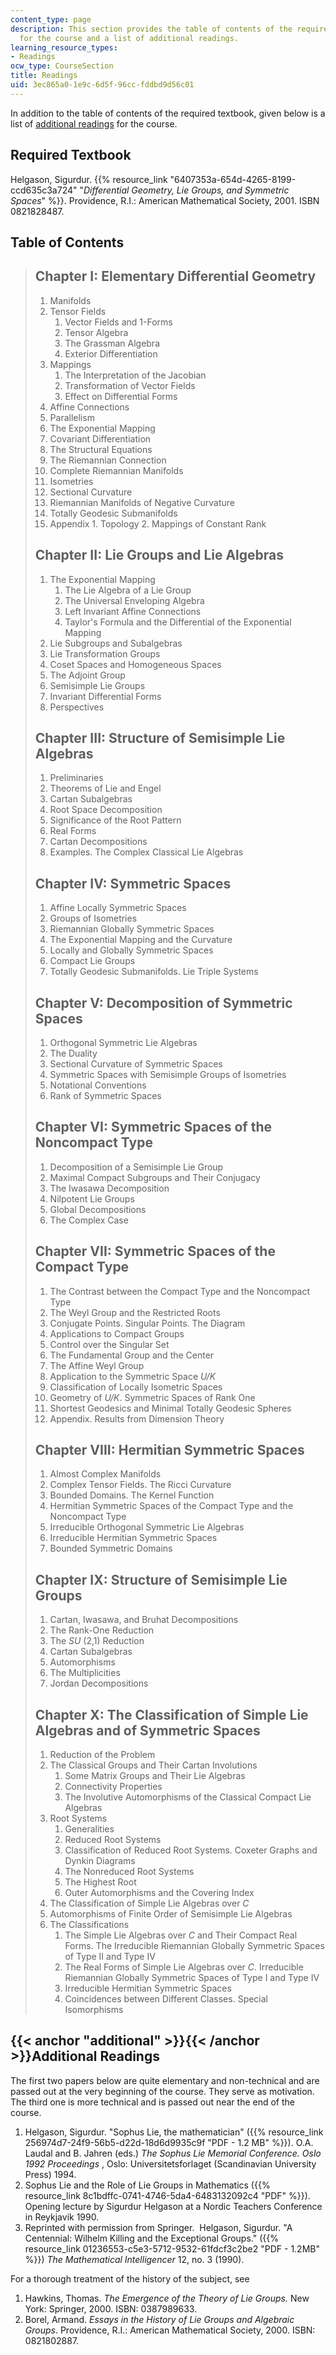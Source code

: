 ```yaml
---
content_type: page
description: This section provides the table of contents of the required textbook
  for the course and a list of additional readings.
learning_resource_types:
- Readings
ocw_type: CourseSection
title: Readings
uid: 3ec865a0-1e9c-6d5f-96cc-fddbd9d56c01
---
```


In addition to the table of contents of the required textbook, given below is a list of [additional readings](#additional) for the course.

Required Textbook
-----------------

Helgason, Sigurdur. {{% resource_link "6407353a-654d-4265-8199-ccd635c3a724" "_Differential Geometry, Lie Groups, and Symmetric Spaces_" %}}. Providence, R.I.: American Mathematical Society, 2001. ISBN 0821828487.

Table of Contents
-----------------

> Chapter I: Elementary Differential Geometry
> -------------------------------------------
> 
> 1.  Manifolds
> 2.  Tensor Fields
>     1.  Vector Fields and 1-Forms
>     2.  Tensor Algebra
>     3.  The Grassman Algebra
>     4.  Exterior Differentiation
> 3.  Mappings
>     1.  The Interpretation of the Jacobian
>     2.  Transformation of Vector Fields
>     3.  Effect on Differential Forms
> 4.  Affine Connections
> 5.  Parallelism
> 6.  The Exponential Mapping
> 7.  Covariant Differentiation
> 8.  The Structural Equations
> 9.  The Riemannian Connection
> 10.  Complete Riemannian Manifolds
> 11.  Isometries
> 12.  Sectional Curvature
> 13.  Riemannian Manifolds of Negative Curvature
> 14.  Totally Geodesic Submanifolds
> 15.  Appendix
>     1.  Topology
>     2.  Mappings of Constant Rank
> 
> Chapter II: Lie Groups and Lie Algebras
> ---------------------------------------
> 
> 1.  The Exponential Mapping
>     1.  The Lie Algebra of a Lie Group
>     2.  The Universal Enveloping Algebra
>     3.  Left Invariant Affine Connections
>     4.  Taylor's Formula and the Differential of the Exponential Mapping
> 2.  Lie Subgroups and Subalgebras
> 3.  Lie Transformation Groups
> 4.  Coset Spaces and Homogeneous Spaces
> 5.  The Adjoint Group
> 6.  Semisimple Lie Groups
> 7.  Invariant Differential Forms
> 8.  Perspectives
> 
> Chapter III: Structure of Semisimple Lie Algebras
> -------------------------------------------------
> 
> 1.  Preliminaries
> 2.  Theorems of Lie and Engel
> 3.  Cartan Subalgebras
> 4.  Root Space Decomposition
> 5.  Significance of the Root Pattern
> 6.  Real Forms
> 7.  Cartan Decompositions
> 8.  Examples. The Complex Classical Lie Algebras
> 
> Chapter IV: Symmetric Spaces
> ----------------------------
> 
> 1.  Affine Locally Symmetric Spaces
> 2.  Groups of Isometries
> 3.  Riemannian Globally Symmetric Spaces
> 4.  The Exponential Mapping and the Curvature
> 5.  Locally and Globally Symmetric Spaces
> 6.  Compact Lie Groups
> 7.  Totally Geodesic Submanifolds. Lie Triple Systems
> 
> Chapter V: Decomposition of Symmetric Spaces
> --------------------------------------------
> 
> 1.  Orthogonal Symmetric Lie Algebras
> 2.  The Duality
> 3.  Sectional Curvature of Symmetric Spaces
> 4.  Symmetric Spaces with Semisimple Groups of Isometries
> 5.  Notational Conventions
> 6.  Rank of Symmetric Spaces
> 
> Chapter VI: Symmetric Spaces of the Noncompact Type
> ---------------------------------------------------
> 
> 1.  Decomposition of a Semisimple Lie Group
> 2.  Maximal Compact Subgroups and Their Conjugacy
> 3.  The Iwasawa Decomposition
> 4.  Nilpotent Lie Groups
> 5.  Global Decompositions
> 6.  The Complex Case
> 
> Chapter VII: Symmetric Spaces of the Compact Type
> -------------------------------------------------
> 
> 1.  The Contrast between the Compact Type and the Noncompact Type
> 2.  The Weyl Group and the Restricted Roots
> 3.  Conjugate Points. Singular Points. The Diagram
> 4.  Applications to Compact Groups
> 5.  Control over the Singular Set
> 6.  The Fundamental Group and the Center
> 7.  The Affine Weyl Group
> 8.  Application to the Symmetric Space _U/K_
> 9.  Classification of Locally Isometric Spaces
> 10.  Geometry of _U/K_. Symmetric Spaces of Rank One
> 11.  Shortest Geodesics and Minimal Totally Geodesic Spheres
> 12.  Appendix. Results from Dimension Theory
> 
> Chapter VIII: Hermitian Symmetric Spaces
> ----------------------------------------
> 
> 1.  Almost Complex Manifolds
> 2.  Complex Tensor Fields. The Ricci Curvature
> 3.  Bounded Domains. The Kernel Function
> 4.  Hermitian Symmetric Spaces of the Compact Type and the Noncompact Type
> 5.  Irreducible Orthogonal Symmetric Lie Algebras
> 6.  Irreducible Hermitian Symmetric Spaces
> 7.  Bounded Symmetric Domains
> 
> Chapter IX: Structure of Semisimple Lie Groups
> ----------------------------------------------
> 
> 1.  Cartan, Iwasawa, and Bruhat Decompositions
> 2.  The Rank-One Reduction
> 3.  The _SU_ (2,1) Reduction
> 4.  Cartan Subalgebras
> 5.  Automorphisms
> 6.  The Multiplicities
> 7.  Jordan Decompositions
> 
> Chapter X: The Classification of Simple Lie Algebras and of Symmetric Spaces
> ----------------------------------------------------------------------------
> 
> 1.  Reduction of the Problem
> 2.  The Classical Groups and Their Cartan Involutions
>     1.  Some Matrix Groups and Their Lie Algebras
>     2.  Connectivity Properties
>     3.  The Involutive Automorphisms of the Classical Compact Lie Algebras
> 3.  Root Systems
>     1.  Generalities
>     2.  Reduced Root Systems
>     3.  Classification of Reduced Root Systems. Coxeter Graphs and Dynkin Diagrams
>     4.  The Nonreduced Root Systems
>     5.  The Highest Root
>     6.  Outer Automorphisms and the Covering Index
> 4.  The Classification of Simple Lie Algebras over _C_
> 5.  Automorphisms of Finite Order of Semisimple Lie Algebras
> 6.  The Classifications
>     1.  The Simple Lie Algebras over _C_ and Their Compact Real Forms. The Irreducible Riemannian Globally Symmetric Spaces of Type II and Type IV
>     2.  The Real Forms of Simple Lie Algebras over _C_. Irreducible Riemannian Globally Symmetric Spaces of Type I and Type IV
>     3.  Irreducible Hermitian Symmetric Spaces
>     4.  Coincidences between Different Classes. Special Isomorphisms

{{< anchor "additional" >}}{{< /anchor >}}Additional Readings
-------------------------------------------------------------

The first two papers below are quite elementary and non-technical and are passed out at the very beginning of the course. They serve as motivation. The third one is more technical and is passed out near the end of the course.

1.  Helgason, Sigurdur. "Sophus Lie, the mathematician" ({{% resource_link 256974d7-24f9-56b5-d22d-18d6d9935c9f "PDF - 1.2 MB" %}}). O.A. Laudal and B. Jahren (eds.) _The Sophus Lie Memorial Conference. Oslo 1992 Proceedings_ , Oslo: Universitetsforlaget (Scandinavian University Press) 1994.
2.  Sophus Lie and the Role of Lie Groups in Mathematics ({{% resource_link 8c1bdffc-0741-4746-5da4-6483132092c4 "PDF" %}}). Opening lecture by Sigurdur Helgason at a Nordic Teachers Conference in Reykjavik 1990.
3.  Reprinted with permission from Springer.  Helgason, Sigurdur. "A Centennial: Wilhelm Killing and the Exceptional Groups." ({{% resource_link 01236553-c5e3-5712-9532-61fdcf3c2be2 "PDF - 1.2MB" %}}) _The Mathematical Intelligencer_ 12, no. 3 (1990).

For a thorough treatment of the history of the subject, see

1.  Hawkins, Thomas. _The Emergence of the Theory of Lie Groups._ New York: Springer, 2000. ISBN: 0387989633.
2.  Borel, Armand. _Essays in the History of Lie Groups and Algebraic Groups_. Providence, R.I.: American Mathematical Society, 2000. ISBN: 0821802887.